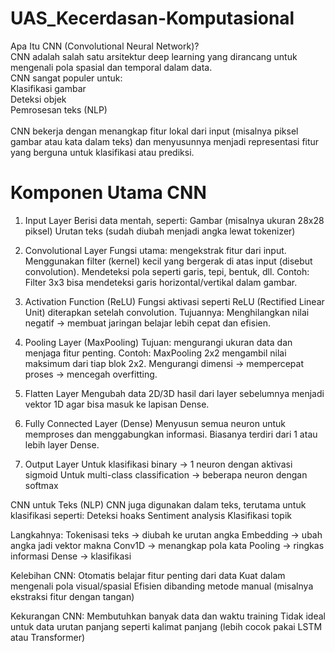 # UAS_Kecerdasan-Komputasional

Apa Itu CNN (Convolutional Neural Network)? <br>
CNN adalah salah satu arsitektur deep learning yang dirancang untuk mengenali pola spasial dan temporal dalam data. <br>
CNN sangat populer untuk:<br>
Klasifikasi gambar<br>
Deteksi objek<br>
Pemrosesan teks (NLP)<br>
<br>
CNN bekerja dengan menangkap fitur lokal dari input (misalnya piksel gambar atau kata dalam teks) dan menyusunnya menjadi representasi fitur yang berguna untuk klasifikasi atau prediksi.

# Komponen Utama CNN
1. Input Layer
Berisi data mentah, seperti:
Gambar (misalnya ukuran 28x28 piksel)
Urutan teks (sudah diubah menjadi angka lewat tokenizer)

2. Convolutional Layer
Fungsi utama: mengekstrak fitur dari input.
Menggunakan filter (kernel) kecil yang bergerak di atas input (disebut convolution).
Mendeteksi pola seperti garis, tepi, bentuk, dll.
Contoh:
Filter 3x3 bisa mendeteksi garis horizontal/vertikal dalam gambar.

3. Activation Function (ReLU)
Fungsi aktivasi seperti ReLU (Rectified Linear Unit) diterapkan setelah convolution.
Tujuannya:
Menghilangkan nilai negatif → membuat jaringan belajar lebih cepat dan efisien.

4. Pooling Layer (MaxPooling)
Tujuan: mengurangi ukuran data dan menjaga fitur penting.
Contoh: MaxPooling 2x2 mengambil nilai maksimum dari tiap blok 2x2.
Mengurangi dimensi → mempercepat proses → mencegah overfitting.

5. Flatten Layer
Mengubah data 2D/3D hasil dari layer sebelumnya menjadi vektor 1D agar bisa masuk ke lapisan Dense.

6. Fully Connected Layer (Dense)
Menyusun semua neuron untuk memproses dan menggabungkan informasi.
Biasanya terdiri dari 1 atau lebih layer Dense.

7. Output Layer
Untuk klasifikasi binary → 1 neuron dengan aktivasi sigmoid
Untuk multi-class classification → beberapa neuron dengan softmax

CNN untuk Teks (NLP)
CNN juga digunakan dalam teks, terutama untuk klasifikasi seperti:
Deteksi hoaks
Sentiment analysis
Klasifikasi topik

Langkahnya:
Tokenisasi teks → diubah ke urutan angka
Embedding → ubah angka jadi vektor makna
Conv1D → menangkap pola kata
Pooling → ringkas informasi
Dense → klasifikasi

Kelebihan CNN:
Otomatis belajar fitur penting dari data
Kuat dalam mengenali pola visual/spasial
Efisien dibanding metode manual (misalnya ekstraksi fitur dengan tangan)

Kekurangan CNN:
Membutuhkan banyak data dan waktu training
Tidak ideal untuk data urutan panjang seperti kalimat panjang (lebih cocok pakai LSTM atau Transformer)
